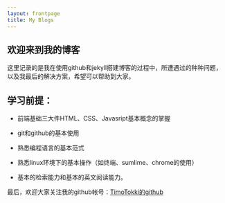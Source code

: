 ```yaml
---
layout: frontpage
title: My Blogs
---
```


## 欢迎来到我的博客

这里记录的是我在使用github和jekyll搭建博客的过程中，所遭遇过的种种问题，以及我最后的解决方案，希望可以帮助到大家。

## 学习前提：

- 前端基础三大件HTML、CSS、Javasript基本概念的掌握

- git和github的基本使用

- 熟悉编程语言的基本范式

- 熟悉linux环境下的基本操作（如终端、sumlime、chrome的使用）

- 基本的检索能力和基本的英文阅读能力。

最后，欢迎大家关注我的github帐号：[TimoTokki的github](https://github.com/TimoTokki/)